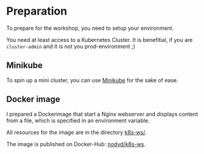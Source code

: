 # Preparation

To prepare for the workshop, you need to setup your environment.

You need at least access to a Kubernetes Cluster. It is benefitial, if you are `cluster-admin` and it is not you prod-environment ;)

## Minikube

To spin up a mini cluster, you can use [Minikube](https://kubernetes.io/docs/setup/learning-environment/minikube/) for the sake of ease.

## Docker image

I prepared a Dockerimage that start a Nginx webserver and displays content from a file, which is specified in an environment variable.

All resources for the image are in the directory [k8s-ws/](k8s-ws/).

The image is published on Docker-Hub: [nodyd/k8s-ws](https://hub.docker.com/r/nodyd/k8s-ws).
